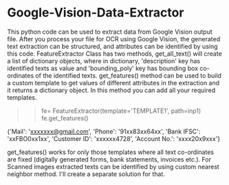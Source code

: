 # Google-Vision-Data-Extractor
This python code can be used to extract data from Google Vision output file. After you process your file for OCR using Google Vision, 
the generated text extraction can be structured, and attributes can be identified by using this code. FeatureExtractor Class has two methods, 
get_all_text() will create a list of dictionary objects, where in dictionary, 'description' key has identified texts as value and 'bounding_poly' key has bounding box co-ordinates of the identified texts.
get_features() method can be used to build a custom template to get values of different attributes in the extraction and it returns a dictionary object. 
In this method you can add all your required templates.

>> fe= FeatureExtractor(template='TEMPLATE1', path=inp1)
>> fe.get_features()

{'Mail': 'xxxxxxx@gmail.com',
 'Phone': '91xx83xx64xx',
 'Bank IFSC': 'xxFBO0xx1xx',
 'Customer ID': 'xxxxxx4728',
 'Account No.': 'xxxx20x9xxx'}

get_features() works for only those templates where all text co-ordinates are fixed (digitally generated forms, bank statements, invoices etc.). 
For Scanned images extracted texts can be identified by using custom nearest neighbor method. I'll create a separate solution for that.



